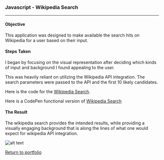 ### Javascript - Wikipedia Search
***

#### Objective
This application was designed to make available the search hits on Wikipedia for a user based on their input.

#### Steps Taken

I began by focusing on the visual representation after deciding which kinds of input and background I found appealing to the user.

This was heavily reliant on utilizing the Wikipedia API integration. The search parameters were passed to the API and the first 10 likely candidates.

Here is the code for the [Wikipedia Search](https://github.com/danielramsayer/School_work/tree/master/FreeCodeCamp/IntermediatePrograms/WikipediaSearch).

Here is a CodePen functional version of [Wikipedia Search](https://codepen.io/Daniel_Ramsayer/pen/EmmJxJ)

#### The Result

The wikipedia search provides the intended results, while providing a visually engaging background that is along the lines of what one would expect for wikipedia API integration.

![alt text](https://github.com/danielramsayer/School_work/blob/master/FreeCodeCamp/AdvancedPrograms/calculator/g1.png "calculator image")


[Return to portfolio](https://github.com/danielramsayer/Portfolio)
